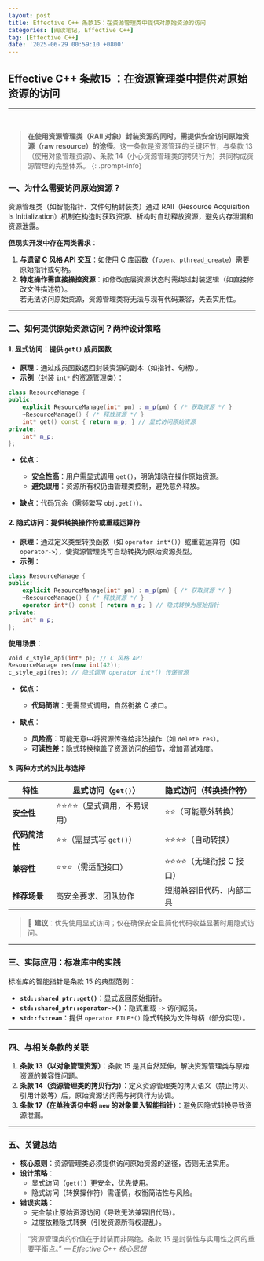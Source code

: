 ```yaml
---
layout: post
title: Effective C++ 条款15：在资源管理类中提供对原始资源的访问
categories: [阅读笔记, Effective C++]
tag: [Effective C++]
date: '2025-06-29 00:59:10 +0800'
---
```


## **Effective C++ 条款15 ：在资源管理类中提供对原始资源的访问**

---

<br/>

> **在使用资源管理类（RAII 对象）封装资源的同时，需提供安全访问原始资源（raw resource）的途径**。这一条款是资源管理的关键环节，与条款 13（使用对象管理资源）、条款 14（小心资源管理类的拷贝行为）共同构成资源管理的完整体系。
{: .prompt-info}

### 一、为什么需要访问原始资源？

资源管理类（如智能指针、文件句柄封装类）通过 RAII（Resource Acquisition Is Initialization）机制在构造时获取资源、析构时自动释放资源，避免内存泄漏和资源泄露。  

**但现实开发中存在两类需求**：  

1. **与遗留 C 风格 API 交互**：如使用 C 库函数（`fopen`、`pthread_create`）需要原始指针或句柄。  
2. **特定操作需直接操控资源**：如修改底层资源状态时需绕过封装逻辑（如直接修改文件描述符）。  
若无法访问原始资源，资源管理类将无法与现有代码兼容，失去实用性。

---

### 二、如何提供原始资源访问？两种设计策略

#### 1. **显式访问：提供 `get()` 成员函数**  

- **原理**：通过成员函数返回封装资源的副本（如指针、句柄）。  
- **示例**（封装 `int*` 的资源管理类）：  

```cpp
class ResourceManage {
public:
    explicit ResourceManage(int* pm) : m_p(pm) { /* 获取资源 */ }
    ~ResourceManage() { /* 释放资源 */ }
    int* get() const { return m_p; } // 显式访问原始资源
private:
    int* m_p;
};
```  

- **优点**：  

  - **安全性高**：用户需显式调用 `get()`，明确知晓在操作原始资源。  
  - **避免误用**：资源所有权仍由管理类控制，避免意外释放。  

- **缺点**：代码冗余（需频繁写 `obj.get()`）。

#### 2. **隐式访问：提供转换操作符或重载运算符**  

- **原理**：通过定义类型转换函数（如 `operator int*()`）或重载运算符（如 `operator->`），使资源管理类可自动转换为原始资源类型。  
- **示例**：  
   
```cpp
class ResourceManage {
public:
    explicit ResourceManage(int* pm) : m_p(pm) { /* 获取资源 */ }
    ~ResourceManage() { /* 释放资源 */ }
    operator int*() const { return m_p; } // 隐式转换为原始指针
private:
    int* m_p;
};
```  

**使用场景**：  

```cpp
Void c_style_api(int* p); // C 风格 API
ResourceManage res(new int(42));
c_style_api(res); // 隐式调用 operator int*() 传递资源
```  

- **优点**：  
  - **代码简洁**：无需显式调用，自然衔接 C 接口。  

- **缺点**：  
  - **风险高**：可能无意中将资源传递给非法操作（如 `delete res`）。  
  - **可读性差**：隐式转换掩盖了资源访问的细节，增加调试难度。

#### 3. 两种方式的对比与选择

| **特性**       | 显式访问（`get()`）        | 隐式访问（转换操作符）   |
| -------------- | -------------------------- | ------------------------ |
| **安全性**     | ⭐⭐⭐⭐（显式调用，不易误用） | ⭐⭐（可能意外转换）       |
| **代码简洁性** | ⭐⭐（需显式写 `get()`）     | ⭐⭐⭐⭐（自动转换）         |
| **兼容性**     | ⭐⭐⭐（需适配接口）          | ⭐⭐⭐⭐（无缝衔接 C 接口）  |
| **推荐场景**   | 高安全要求、团队协作       | 短期兼容旧代码、内部工具 |

> 📌 **建议**：优先使用显式访问；仅在确保安全且简化代码收益显著时用隐式访问。

---

### 三、实际应用：标准库中的实践

标准库的智能指针是条款 15 的典型范例：  
- **`std::shared_ptr::get()`**：显式返回原始指针。  
- **`std::shared_ptr::operator->()`**：隐式重载 `->` 访问成员。  
- **`std::fstream`**：提供 `operator FILE*()` 隐式转换为文件句柄（部分实现）。

---

### 四、与相关条款的关联

1. **条款 13（以对象管理资源）**：条款 15 是其自然延伸，解决资源管理类与原始资源的兼容性问题。  
2. **条款 14（资源管理类的拷贝行为）**：定义资源管理类的拷贝语义（禁止拷贝、引用计数等）后，原始资源访问需与拷贝行为协调。  
3. **条款 17（在单独语句中将 `new` 的对象置入智能指针）**：避免因隐式转换导致资源泄漏。

---

### 五、关键总结

- **核心原则**：资源管理类必须提供访问原始资源的途径，否则无法实用。  
- **设计策略**：  
  - 显式访问（`get()`）更安全，优先使用。  
  - 隐式访问（转换操作符）需谨慎，权衡简洁性与风险。  
- **错误实践**：  
  - 完全禁止原始资源访问（导致无法兼容旧代码）。  
  - 过度依赖隐式转换（引发资源所有权混乱）。  

> “资源管理类的价值在于封装而非隔绝。条款 15 是封装性与实用性之间的重要平衡点。” — *Effective C++ 核心思想*
